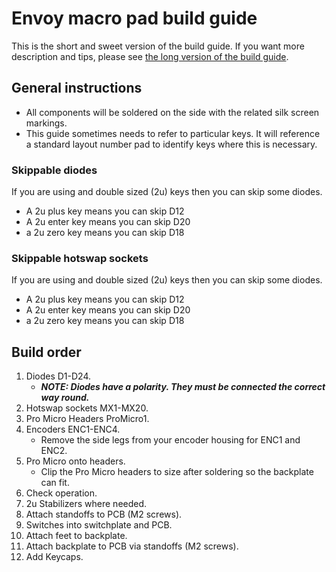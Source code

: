 # Envoy macro pad build guide

This is the short and sweet version of the build guide.  If you want more description and tips, please see [the long version of the build guide](Build-Guide.md).

## General instructions
- All components will be soldered on the side with the related silk screen markings.
- This guide sometimes needs to refer to particular keys.  It will reference a standard layout number pad to identify keys where this is necessary.

### Skippable diodes
If you are using and double sized (2u) keys then you can skip some diodes.
- A 2u plus key means you can skip D12
- A 2u enter key means you can skip D20
- a 2u zero key means you can skip D18

### Skippable hotswap sockets
If you are using and double sized (2u) keys then you can skip some diodes.
- A 2u plus key means you can skip D12
- A 2u enter key means you can skip D20
- a 2u zero key means you can skip D18

## Build order
1. Diodes D1-D24.  
   - ___NOTE: Diodes have a  polarity.  They must be connected the correct way round.___
2. Hotswap sockets MX1-MX20.
3. Pro Micro Headers ProMicro1.
4. Encoders ENC1-ENC4. 
   - Remove the side legs from your encoder housing for ENC1 and ENC2.
5. Pro Micro onto headers.
   - Clip the Pro Micro headers to size after soldering so the backplate can fit.
6. Check operation.
7. 2u Stabilizers where needed.
8. Attach standoffs to PCB (M2 screws).
9. Switches into switchplate and PCB.
10. Attach feet to backplate.
11. Attach backplate to PCB via standoffs (M2 screws).
12. Add Keycaps.
